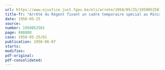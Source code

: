 ```yaml
---
url: https://www.ejustice.just.fgov.be/eli/arrete/1950/05/25/1950052501/justel
title-fr: "Arrêté du Régent fixant un cadre temporaire spécial au Ministère des Travaux publics"
date: 1950-05-25
source:
number: 1950052501
page: 888888
case: 1950-05-25/01
publication: 1950-06-07
starts:
modifies:
pdf-original:
pdf-consolidated:
---
```


